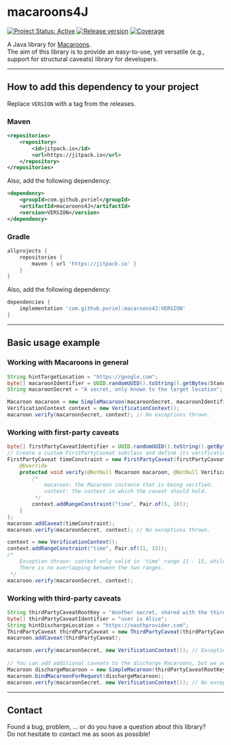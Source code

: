 # macaroons4J

[![Project Status: Active](https://www.repostatus.org/badges/latest/active.svg)](https://www.repostatus.org/#active)
[![Release version](https://badgen.net/badge/release/v1.1.1-SNAPSHOT/blue)](https://github.com/pvriel/macaroons4J/releases/tag/1.1.1-SNAPSHOT)
[![Coverage](https://badgen.net/badge/coverage/96%25/green)](https://badgen.net/badge/coverage/100%25/green)

 A Java library for <a href="https://research.google/pubs/pub41892/">Macaroons</a>.
<br>The aim of this library is to provide an easy-to-use, yet versatile (e.g., support for structural caveats) library for developers.

***

## How to add this dependency to your project
Replace `VERSION` with a tag from the releases.
### Maven
```xml
<repositories>
    <repository>
        <id>jitpack.io</id>
        <url>https://jitpack.io</url>
    </repository>
</repositories>
```
Also, add the following dependency:
```xml
<dependency>
    <groupId>com.github.pvriel</groupId>
    <artifactId>macaroons4J</artifactId>
    <version>VERSION</version>
</dependency>
```
### Gradle
```groovy
allprojects {
    repositories {
        maven { url 'https://jitpack.io' }
    }
}
```
Also, add the following dependency:
```groovy
dependencies {
    implementation 'com.github.pvriel:macaroons4J:VERSION'
}
```

***

## Basic usage example
### Working with Macaroons in general
```java
String hintTargetLocation = "https://google.com";
byte[] macaroonIdentifier = UUID.randomUUID().toString().getBytes(StandardCharsets.UTF_8);
String macaroonSecret = "A secret, only known to the target location";

Macaroon macaroon = new SimpleMacaroon(macaroonSecret, macaroonIdentifier, hintTargetLocation);
VerificationContext context = new VerificationContext();
macaroon.verify(macaroonSecret, context); // No exceptions thrown.
```
### Working with first-party caveats
```java
byte[] firstPartyCaveatIdentifier = UUID.randomUUID().toString().getBytes(StandardCharsets.UTF_8);
// Create a custom FirstPartyCaveat subclass and define its verification process.
FirstPartyCaveat timeConstraint = new FirstPartyCaveat(firstPartyCaveatIdentifier) {
    @Override
    protected void verify(@NotNull Macaroon macaroon, @NotNull VerificationContext context) throws IllegalStateException {
        /*
            macaroon: the Macaroon instance that is being verified.
            context: the context in which the caveat should hold.
         */
        context.addRangeConstraint("time", Pair.of(5, 10));
    }
};
macaroon.addCaveat(timeConstraint);
macaroon.verify(macaroonSecret, context); // No exceptions thrown.

context = new VerificationContext();
context.addRangeConstraint("time", Pair.of(11, 15));
/*
    Exception thrown: context only valid in 'time' range 11 - 15, while the constraint is only valid between 5 - 10.
    There is no overlapping between the two ranges.
 */
macaroon.verify(macaroonSecret, context);
```
### Working with third-party caveats
```java
String thirdPartyCaveatRootKey = "Another secret, shared with the third-party";
byte[] thirdPartyCaveatIdentifier = "user is Alice";
String hintDischargeLocation = "https://oauthprovider.com";
ThirdPartyCaveat thirdPartyCaveat = new ThirdPartyCaveat(thirdPartyCaveatRootKey, thirdPartyCaveatIdentifier, hintDischargeLocation);
macaroon.addCaveat(thirdPartyCaveat);

macaroon.verify(macaroonSecret, new VerificationContext()); // Exception thrown: no discharge Macaroon bound.
        
// You can add additional caveats to the discharge Macaroons, but we are not doing that here.
Macaroon dischargeMacaroon = new SimpleMacaroon(thirdPartyCaveatRootKey, thirdPartyCaveatIdentifier, hintDischargeLocation);
macaroon.bindMacaroonForRequest(dischargeMacaroon);
macaroon.verify(macaroonSecret, new VerificationContext()); // No exceptions thrown.
```

***

## Contact

Found a bug, problem, ... or do you have a question about this library?
<br>Do not hesitate to contact me as soon as possible!